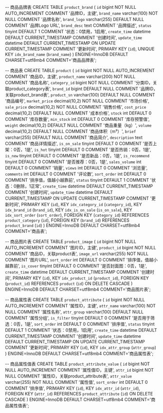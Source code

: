 
-- 商品品牌表
CREATE TABLE `product_brand` (
  `id` bigint NOT NULL AUTO_INCREMENT COMMENT '品牌ID，主键',
  `brand_name` varchar(100) NOT NULL COMMENT '品牌名称',
  `brand_logo` varchar(255) DEFAULT NULL COMMENT '品牌Logo URL',
  `brand_desc` text COMMENT '品牌描述',
  `status` tinyint DEFAULT 1 COMMENT '状态：0禁用，1启用',
  `create_time` datetime DEFAULT CURRENT_TIMESTAMP COMMENT '创建时间',
  `update_time` datetime DEFAULT CURRENT_TIMESTAMP ON UPDATE CURRENT_TIMESTAMP COMMENT '更新时间',
  PRIMARY KEY (`id`),
  UNIQUE KEY `idx_brand_name` (`brand_name`)
) ENGINE=InnoDB DEFAULT CHARSET=utf8mb4 COMMENT='商品品牌表';

-- 商品表
CREATE TABLE `product` (
  `id` bigint NOT NULL AUTO_INCREMENT COMMENT '商品ID，主键',
  `product_name` varchar(200) NOT NULL COMMENT '商品名称',
  `category_id` bigint NOT NULL COMMENT '分类ID，关联product_category表',
  `brand_id` bigint DEFAULT NULL COMMENT '品牌ID，关联product_brand表',
  `product_sn` varchar(100) DEFAULT NULL COMMENT '商品编号',
  `market_price` decimal(10,2) NOT NULL COMMENT '市场价格',
  `sale_price` decimal(10,2) NOT NULL COMMENT '销售价格',
  `cost_price` decimal(10,2) DEFAULT NULL COMMENT '成本价格',
  `stock` int DEFAULT 0 COMMENT '库存数量',
  `min_stock` int DEFAULT 0 COMMENT '库存预警值',
  `weight` decimal(10,2) DEFAULT NULL COMMENT '商品重量（kg）',
  `volume` decimal(10,2) DEFAULT NULL COMMENT '商品体积（m³）',
  `brief` varchar(255) DEFAULT NULL COMMENT '商品简介',
  `description` text COMMENT '商品详情描述',
  `is_on_sale` tinyint DEFAULT 0 COMMENT '是否上架：0否，1是',
  `is_hot` tinyint DEFAULT 0 COMMENT '是否热销：0否，1是',
  `is_new` tinyint DEFAULT 0 COMMENT '是否新品：0否，1是',
  `is_recommend` tinyint DEFAULT 0 COMMENT '是否推荐：0否，1是',
  `sales_volume` int DEFAULT 0 COMMENT '销量',
  `views` int DEFAULT 0 COMMENT '浏览量',
  `comments` int DEFAULT 0 COMMENT '评论数',
  `sort_order` int DEFAULT 0 COMMENT '排序值，值越小越靠前',
  `status` tinyint DEFAULT 1 COMMENT '状态：0删除，1正常',
  `create_time` datetime DEFAULT CURRENT_TIMESTAMP COMMENT '创建时间',
  `update_time` datetime DEFAULT CURRENT_TIMESTAMP ON UPDATE CURRENT_TIMESTAMP COMMENT '更新时间',
  PRIMARY KEY (`id`),
  KEY `idx_category_id` (`category_id`),
  KEY `idx_brand_id` (`brand_id`),
  KEY `idx_is_on_sale` (`is_on_sale`),
  KEY `idx_sort_order` (`sort_order`),
  FOREIGN KEY (`category_id`) REFERENCES `product_category` (`id`),
  FOREIGN KEY (`brand_id`) REFERENCES `product_brand` (`id`)
) ENGINE=InnoDB DEFAULT CHARSET=utf8mb4 COMMENT='商品表';

-- 商品图片表
CREATE TABLE `product_image` (
  `id` bigint NOT NULL AUTO_INCREMENT COMMENT '图片ID，主键',
  `product_id` bigint NOT NULL COMMENT '商品ID，关联product表',
  `image_url` varchar(255) NOT NULL COMMENT '图片URL',
  `sort_order` int DEFAULT 0 COMMENT '排序值，值越小越靠前',
  `is_cover` tinyint DEFAULT 0 COMMENT '是否封面图：0否，1是',
  `create_time` datetime DEFAULT CURRENT_TIMESTAMP COMMENT '创建时间',
  PRIMARY KEY (`id`),
  KEY `idx_product_id` (`product_id`),
  FOREIGN KEY (`product_id`) REFERENCES `product` (`id`) ON DELETE CASCADE
) ENGINE=InnoDB DEFAULT CHARSET=utf8mb4 COMMENT='商品图片表';

-- 商品属性表
CREATE TABLE `product_attribute` (
  `id` bigint NOT NULL AUTO_INCREMENT COMMENT '属性ID，主键',
  `attr_name` varchar(100) NOT NULL COMMENT '属性名称',
  `attr_group` varchar(100) DEFAULT NULL COMMENT '属性分组',
  `is_filter` tinyint DEFAULT 0 COMMENT '是否用于筛选：0否，1是',
  `sort_order` int DEFAULT 0 COMMENT '排序值',
  `status` tinyint DEFAULT 1 COMMENT '状态：0禁用，1启用',
  `create_time` datetime DEFAULT CURRENT_TIMESTAMP COMMENT '创建时间',
  `update_time` datetime DEFAULT CURRENT_TIMESTAMP ON UPDATE CURRENT_TIMESTAMP COMMENT '更新时间',
  PRIMARY KEY (`id`),
  KEY `idx_attr_group` (`attr_group`)
) ENGINE=InnoDB DEFAULT CHARSET=utf8mb4 COMMENT='商品属性表';

-- 商品属性值表
CREATE TABLE `product_attribute_value` (
  `id` bigint NOT NULL AUTO_INCREMENT COMMENT '属性值ID，主键',
  `attr_id` bigint NOT NULL COMMENT '属性ID，关联product_attribute表',
  `attr_value` varchar(255) NOT NULL COMMENT '属性值',
  `sort_order` int DEFAULT 0 COMMENT '排序值',
  PRIMARY KEY (`id`),
  KEY `idx_attr_id` (`attr_id`),
  FOREIGN KEY (`attr_id`) REFERENCES `product_attribute` (`id`) ON DELETE CASCADE
) ENGINE=InnoDB DEFAULT CHARSET=utf8mb4 COMMENT='商品属性值表';